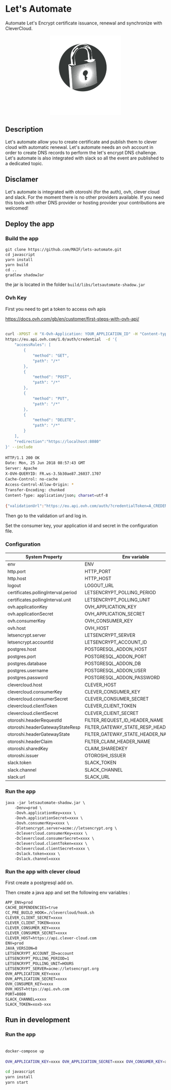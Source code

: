 # Let's Automate

Automate Let's Encrypt certificate issuance, renewal and synchronize with CleverCloud.

<p align="center">
    <img src="https://github.com/MAIF/lets-automate/raw/master/src/main/resources/public/img/letsAutomate.png?token=ABgKYW3Y2Gn5vNsGYGSAJjWaPA4ZTZSZks5bQ1bCwA%3D%3D" height="250">
    </img>
</p>

## Description

Let's automate allow you to create certificate and publish them to clever cloud with automatic renewal. 
Let's automate needs an ovh account in order to create DNS records to perform the let's encrypt DNS challenge. Let's automate is also integrated with slack so all the event are published to a dedicated topic.  

## Disclamer 

Let's automate is integrated with otoroshi (for the auth), ovh, clever cloud and slack. For the moment there is no other providers available. 
If you need this tools with other DNS provider or hosting provider your contributions are welcomed! 

## Deploy the app 

### Build the app 

```
git clone https://github.com/MAIF/lets-automate.git
cd javascript 
yarn install 
yarn build 
cd ..
gradlew shadowJar 
```

the jar is located in the folder `build/libs/letsautomate-shadow.jar`


### Ovh Key 

First you need to get a token to access ovh apis 

https://docs.ovh.com/gb/en/customer/first-steps-with-ovh-api/

```bash

curl -XPOST -H "X-Ovh-Application: YOUR_APPLICATION_ID" -H "Content-type: application/json" \
https://eu.api.ovh.com/1.0/auth/credential  -d '{
    "accessRules": [
        {
            "method": "GET",
            "path": "/*"
        }, 
        {
            "method": "POST",
            "path": "/*"
        }, 
        {
            "method": "PUT",
            "path": "/*"
        },
        {
            "method": "DELETE",
            "path": "/*"
        }
    ],
    "redirection":"https://localhost:8080"
}' --include

HTTP/1.1 200 OK
Date: Mon, 25 Jun 2018 08:57:43 GMT
Server: Apache
X-OVH-QUERYID: FR.ws-3.5b30ae87.26037.1707
Cache-Control: no-cache
Access-Control-Allow-Origin: *
Transfer-Encoding: chunked
Content-Type: application/json; charset=utf-8

{"validationUrl":"https://eu.api.ovh.com/auth/?credentialToken=A_CREDENTIAL_TOKEN","consumerKey":"A_CONSUMER_KEY","state":"pendingValidation"}%

```

Then go to the validation url and log in. 

Set the consumer key, your application id and secret in the configuration file. 

### Configuration 

| System Property  | Env variable  | Default |
| ---------------- | ------------- | ------------- |
| env | ENV | dev |
| http.port | HTTP_PORT | 8080 |
| http.host | HTTP_HOST | 0.0.0.0 |
| logout | LOGOUT_URL | |
| certificates.pollingInterval.period | LETSENCRYPT_POLLING_PERIOD | 5 |
| certificates.pollingInterval.unit | LETSENCRYPT_POLLING_UNIT | HOUR |
| ovh.applicationKey | OVH_APPLICATION_KEY | |
| ovh.applicationSecret | OVH_APPLICATION_SECRET | |
| ovh.consumerKey | OVH_CONSUMER_KEY | | 
| ovh.host | OVH_HOST | https://api.ovh.com |
| letsencrypt.server | LETSENCRYPT_SERVER | acme://letsencrypt.org/staging | 
| letsencrypt.accountId | LETSENCRYPT_ACCOUNT_ID | account | 
| postgres.host | POSTGRESQL_ADDON_HOST | localhost |
| postgres.port | POSTGRESQL_ADDON_PORT | 5432 |
| postgres.database | POSTGRESQL_ADDON_DB | lets_automate | 
| postgres.username | POSTGRESQL_ADDON_USER | default_user |
| postgres.password | POSTGRESQL_ADDON_PASSWORD | password |
| clevercloud.host | CLEVER_HOST | https://api.clever-cloud.com/ | 
| clevercloud.consumerKey | CLEVER_CONSUMER_KEY | | 
| clevercloud.consumerSecret | CLEVER_CONSUMER_SECRET | |
| clevercloud.clientToken | CLEVER_CLIENT_TOKEN | |
| clevercloud.clientSecret | CLEVER_CLIENT_SECRET | | 
| otoroshi.headerRequestId | FILTER_REQUEST_ID_HEADER_NAME | |
| otoroshi.headerGatewayStateResp | FILTER_GATEWAY_STATE_RESP_HEADER_NAME | |
| otoroshi.headerGatewayState | FILTER_GATEWAY_STATE_HEADER_NAME | |
| otoroshi.headerClaim | FILTER_CLAIM_HEADER_NAME | |
| otoroshi.sharedKey | CLAIM_SHAREDKEY | |
| otoroshi.issuer | OTOROSHI_ISSUER | |
| slack.token | SLACK_TOKEN | |
| slack.channel | SLACK_CHANNEL | |
| slack.url | SLACK_URL | https://slack.com/api |

### Run the app 

```
java -jar letsautomate-shadow.jar \
    -Denv=prod \
    -Dovh.applicationKey=xxxx \
    -Dovh.applicationSecret=xxxx \
    -Dovh.consumerKey=xxxx \
    -Dletsencrypt.server=acme://letsencrypt.org \
    -Dclevercloud.consumerKey=xxxx \
    -Dclevercloud.consumerSecret=xxxx \
    -Dclevercloud.clientToken=xxxx \
    -Dclevercloud.clientSecret=xxxx \
    -Dslack.token=xxxx \
    -Dslack.channel=xxxx 

```

### Run the app with clever cloud

First create a postgresql add on. 

Then create a java app and set the following env variables : 

```
APP_ENV=prod
CACHE_DEPENDENCIES=true
CC_PRE_BUILD_HOOK=./clevercloud/hook.sh
CLEVER_CLIENT_SECRET=xxxx
CLEVER_CLIENT_TOKEN=xxxx
CLEVER_CONSUMER_KEY=xxxx
CLEVER_CONSUMER_SECRET=xxxx
CLEVER_HOST=https://api.clever-cloud.com
ENV=prod
JAVA_VERSION=8
LETSENCRYPT_ACCOUNT_ID=account
LETSENCRYPT_POLLING_PERIOD=1
LETSENCRYPT_POLLING_UNIT=HOURS
LETSENCRYPT_SERVER=acme://letsencrypt.org
OVH_APPLICATION_KEY=xxxx
OVH_APPLICATION_SECRET=xxxx
OVH_CONSUMER_KEY=xxxx
OVH_HOST=https://api.ovh.com
PORT=8080
SLACK_CHANNEL=xxxx
SLACK_TOKEN=xoxb-xxx
```

## Run in development

### Run the app

```bash

docker-compose up

OVH_APPLICATION_KEY=xxxx OVH_APPLICATION_SECRET=xxxx OVH_CONSUMER_KEY=xxxx ./gradlew run -P env=dev 

```

```bash
cd javascript 
yarn install 
yarn start 
``` 
 

